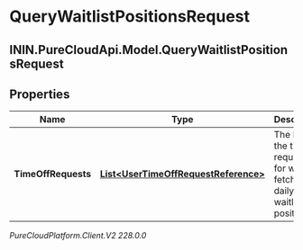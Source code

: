 # QueryWaitlistPositionsRequest

## ININ.PureCloudApi.Model.QueryWaitlistPositionsRequest

## Properties

|Name | Type | Description | Notes|
|------------ | ------------- | ------------- | -------------|
| **TimeOffRequests** | [**List&lt;UserTimeOffRequestReference&gt;**](UserTimeOffRequestReference) | The list of the time off request ids for which to fetch the daily waitlist positions | |



_PureCloudPlatform.Client.V2 228.0.0_
